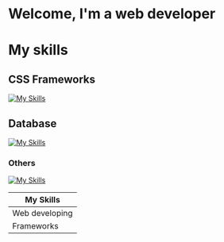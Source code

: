 # Welcome, I'm a web developer
# My skills
## 

## 

## CSS Frameworks
[![My Skills](https://skillicons.dev/icons?i=bootstrap,tailwind&theme=light)](https://skillicons.dev)
## Database
[![My Skills](https://skillicons.dev/icons?i=mysql,mongodb&theme=light)](https://skillicons.dev)
### Others
[![My Skills](https://skillicons.dev/icons?i=cpp,java,php,arduino,figma&theme=light)](https://skillicons.dev)

| My Skills |
| --- |
| Web developing | [![My Skills](https://skillicons.dev/icons?i=react&theme=light)](https://skillicons.dev)            |
| Frameworks     | [![My Skills](https://skillicons.dev/icons?i=html,css,sass,js&theme=light)](https://skillicons.dev) |
